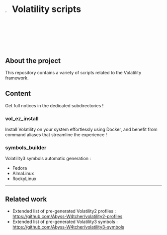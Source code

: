 # <img src="https://cdn-icons-png.flaticon.com/128/5088/5088992.png" width="3%" height="3%"> Volatility scripts

## About the project 

This repository contains a variety of scripts related to the Volatility framework.

## Content

Get full notices in the dedicated subdirectories !

### vol_ez_install 

Install Volatility on your system effortlessly using Docker, and benefit from command aliases that streamline the experience !

### symbols_builder

Volatility3 symbols automatic generation :

- Fedora
- AlmaLinux
- RockyLinux

---

## Related work

- Extended list of pre-generated Volatility2 profiles : https://github.com/Abyss-W4tcher/volatility2-profiles
- Extended list of pre-generated Volatility3 symbols : https://github.com/Abyss-W4tcher/volatility3-symbols
